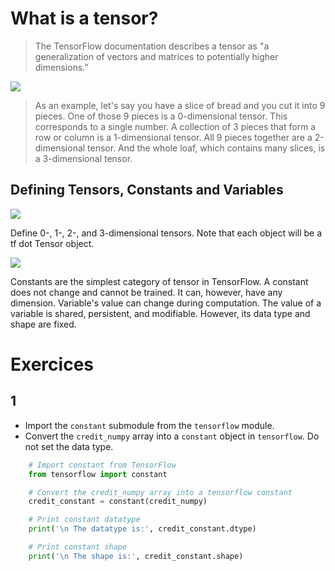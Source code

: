 # What is a tensor?

> The TensorFlow documentation describes a tensor as "a generalization of vectors and matrices to potentially higher dimensions." 

![](https://i.imgur.com/1qrAkKd.png)

> As an example, let's say you have a slice of bread and you cut it into 9 pieces. One of those 9 pieces is a 0-dimensional tensor. This corresponds to a single number. A collection of 3 pieces that form a row or column is a 1-dimensional tensor. All 9 pieces together are a 2-dimensional tensor. And the whole loaf, which contains many slices, is a 3-dimensional tensor. 

## Defining Tensors, Constants and Variables

![](https://i.imgur.com/rABw57j.png)

Define 0-, 1-, 2-, and 3-dimensional tensors. Note that each object will be a tf dot Tensor object. 


![](https://i.imgur.com/FLIm8BE.png)

Constants are the simplest category of tensor in TensorFlow. A constant does not change and cannot be trained. It can, however, have any dimension.
Variable's value can change during computation. The value of a variable is shared, persistent, and modifiable. However, its data type and shape are fixed. 

# Exercices

## 1


* Import the `constant` submodule from the `tensorflow` module.
* Convert the `credit_numpy` array into a `constant` object in `tensorflow`. Do not set the data type.


```python
    # Import constant from TensorFlow
    from tensorflow import constant

    # Convert the credit_numpy array into a tensorflow constant
    credit_constant = constant(credit_numpy)

    # Print constant datatype
    print('\n The datatype is:', credit_constant.dtype)

    # Print constant shape
    print('\n The shape is:', credit_constant.shape)
```